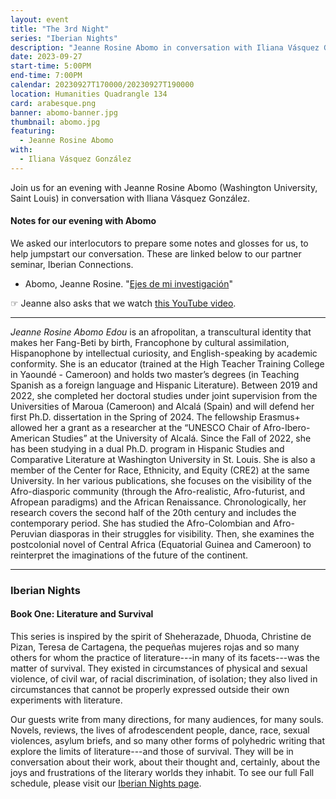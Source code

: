 ```yaml
---
layout: event
title: "The 3rd Night"
series: "Iberian Nights"
description: "Jeanne Rosine Abomo in conversation with Iliana Vásquez González."
date: 2023-09-27
start-time: 5:00PM
end-time: 7:00PM
calendar: 20230927T170000/20230927T190000
location: Humanities Quadrangle 134
card: arabesque.png
banner: abomo-banner.jpg
thumbnail: abomo.jpg
featuring:
  - Jeanne Rosine Abomo
with:
  - Iliana Vásquez González
---
```


Join us for an evening with Jeanne Rosine Abomo (Washington University, Saint Louis) in conversation with Iliana Vásquez González.

#### Notes for our evening with Abomo

We asked our interlocutors to prepare some notes and glosses for us, to help jumpstart our conversation. These are linked below to our partner seminar, Iberian Connections.

- Abomo, Jeanne Rosine. "[Ejes de mi investigación](https://iberian-connections.yale.edu/articles/ejes-de-mi-investigacion/)"

<div class="mb-5 mt-5"><span class="lead h4 border border-warning p-2 text-warning">☞ Jeanne also asks that we watch <a href="https://www.youtube.com/watch?v=udQexL2RSaI" target="_blank">this YouTube video</a>.</span></div>

---

_Jeanne Rosine Abomo Edou_ is an afropolitan, a transcultural identity that makes her Fang-Beti by birth, Francophone by cultural assimilation, Hispanophone by intellectual curiosity, and English-speaking by academic conformity. She is an educator (trained at the High Teacher Training College in Yaoundé - Cameroon) and holds two master’s degrees (in Teaching Spanish as a foreign language and Hispanic Literature). Between 2019 and 2022, she completed her doctoral studies under joint supervision from the Universities of Maroua (Cameroon) and Alcalá (Spain) and will defend her first Ph.D. dissertation in the Spring of 2024. The fellowship Erasmus+ allowed her a grant as a researcher at the “UNESCO Chair of Afro-Ibero-American Studies” at the University of Alcalá. Since the Fall of 2022, she has been studying in a dual Ph.D. program in Hispanic Studies and Comparative Literature at Washington University in St. Louis. She is also a member of the Center for Race, Ethnicity, and Equity (CRE2) at the same University. In her various publications, she focuses on the visibility of the Afro-diasporic community (through the Afro-realistic, Afro-futurist, and Afropean paradigms) and the African Renaissance. Chronologically, her research covers the second half of the 20th century and includes the contemporary period. She has studied the Afro-Colombian and Afro-Peruvian diasporas in their struggles for visibility. Then, she examines the postcolonial novel of Central Africa (Equatorial Guinea and Cameroon) to reinterpret the imaginations of the future of the continent.

---

### Iberian Nights

#### Book One: Literature and Survival

This series is inspired by the spirit of Sheherazade, Dhuoda, Christine de Pizan, Teresa de Cartagena, the pequeñas mujeres rojas and so many others for whom the practice of literature---in many of its facets---was the matter of survival. They existed in circumstances of physical and sexual violence, of civil war, of racial discrimination, of isolation; they also lived in circumstances that cannot be properly expressed outside their own experiments with literature.

Our guests write from many directions, for many audiences, for many souls. Novels, reviews, the lives of afrodescendent people, dance, race, sexual violences, asylum briefs, and so many other forms of polyhedric writing that explore the limits of literature---and those of survival. They will be in conversation about their work, about their thought and, certainly, about the joys and frustrations of the literary worlds they inhabit. To see our full Fall schedule, please visit our [Iberian Nights page](https://creativeforum.yale.edu/special/iberian-nights.html).
